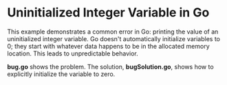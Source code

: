 # Uninitialized Integer Variable in Go

This example demonstrates a common error in Go: printing the value of an uninitialized integer variable.  Go doesn't automatically initialize variables to 0; they start with whatever data happens to be in the allocated memory location. This leads to unpredictable behavior.

**bug.go** shows the problem. The solution, **bugSolution.go**, shows how to explicitly initialize the variable to zero.